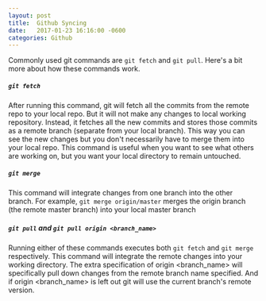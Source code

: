 ```yaml
---
layout: post
title:  Github Syncing
date:   2017-01-23 16:16:00 -0600
categories: Github
---
```


Commonly used git commands are `git fetch` and `git pull`. Here's a bit more about how these commands work. 

##### `git fetch`
After running this command, git will fetch all the commits from the remote repo to your local repo. But it will not make any changes to local working repository. Instead, it fetches all the new commits and stores those commits as a remote branch (separate from your local branch). This way you can see the new changes but you don't necessarily have to merge them into your local repo. This command is useful when you want to see what others are working on, but you want your local directory to remain untouched. 

##### `git merge` 
This command will integrate changes from one branch into the other branch. For example, `git merge origin/master` merges the origin branch (the remote master branch) into your local master branch

##### `git pull` and `git pull origin <branch_name>`
Running either of these commands executes both `git fetch` and `git merge` respectively. This command will integrate the remote changes into your working directory. The extra specification of origin <branch_name> will specifically pull down changes from the remote branch name specified. And if origin <branch_name> is left out git will use the current branch's remote version. 
